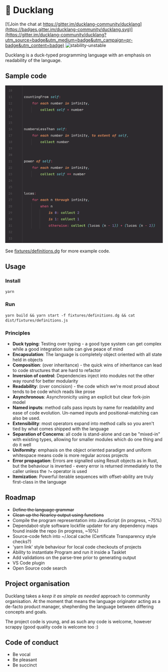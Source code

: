 # 🐥 Ducklang

[![Join the chat at https://gitter.im/ducklang-community/ducklang](https://badges.gitter.im/ducklang-community/ducklang.svg)](https://gitter.im/ducklang-community/ducklang?utm_source=badge&utm_medium=badge&utm_campaign=pr-badge&utm_content=badge)
![stability-unstable](https://img.shields.io/badge/stability-unstable-yellow.svg)

Ducklang is a duck-typed programming language with an emphasis on readability of the language.

## Sample code

![Sample code](sample.png)

See [fixtures/definitions.dg](fixtures/definitions.dg) for more example code.

## Usage

### Install
```shell script
yarn
```

### Run
```shell script
yarn build && yarn start -f fixtures/definitions.dg && cat dist/fixtures/definitions.js
```

### Principles

* **Duck typing**: Testing over typing - a good type system can get complex while a good integration suite can give peace of mind
* **Encapsulation**: The language is completely object oriented with all state held in objects
* **Composition**: (over inheritance) - the quick wins of inheritance can lead to code structures that are hard to refactor
* **Inversion of control**: Dependencies inject into modules not the other way round for better modularity
* **Readability**: (over concision) - the code which we're most proud about tends to be code which reads like prose
* **Asynchronous**: Asynchronicity using an explicit but clear fork-join model
* **Named inputs**: method calls pass inputs by name for readability and ease of code evolution. Un-named inputs and positional-matching can also be used.
* **Extensibility**: most operators expand into method calls so you aren't tied by what comes shipped with the language
* **Separation of Concerns**: all code is stand-alone and can be "mixed-in" with existing types, allowing for smaller modules which do one thing and do it well
* **Uniformity**: emphasis on the object oriented paradigm and uniform whitespace means code is more regular across projects
* **Error propagation**: Errors are signalled using Result objects as in Rust, but the behaviour is inverted - every error is returned immediately to the caller unless the `?=` operator is used
* **Itemization**: Powerful iterable sequences with offset-ability are truly first-class in the language

## Roadmap

* ~~Define the language grammar~~
* ~~Clean up the Nearley output using functions~~
* Compile the program representation into JavaScript (in progress, ~75%)
* Dependabot-style software lockfile updater for any dependency maps found inside the repo (in progress, ~10%)
* Source-code fetch into ~/.local cache (Certificate Transparency style checks?)
* 'yarn link' style behaviour for local code checkouts of projects
* Ability to instantiate Program and run it inside a Tasklet
* Add validations on the parse-tree prior to generating output
* VS Code plugin
* Open Source code search

## Project organisation

Ducklang takes a *keep it as simple as needed* approach to community organisation.
At the moment that means the language originator acting as a de-facto
product manager, shepherding the language between differing concepts and goals.

The project code is young, and as such any code is welcome, however scrappy
(good quality code is welcome too :)

## Code of conduct

* Be vocal
* Be pleasant
* Be succinct
